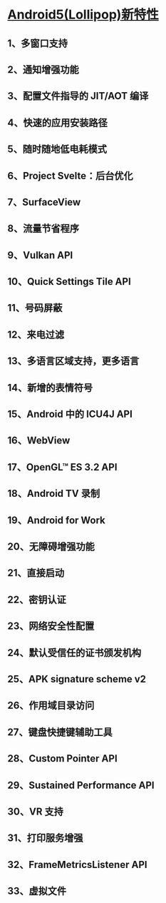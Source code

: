 # [Android5(Lollipop)新特性](https://developer.android.google.cn/about/versions/nougat/android-7.0)
## 1、多窗口支持
## 2、通知增强功能
## 3、配置文件指导的 JIT/AOT 编译
## 4、快速的应用安装路径
## 5、随时随地低电耗模式
## 6、Project Svelte：后台优化
## 7、SurfaceView
## 8、流量节省程序
## 9、Vulkan API
## 10、Quick Settings Tile API
## 11、号码屏蔽
## 12、来电过滤
## 13、多语言区域支持，更多语言
## 14、新增的表情符号
## 15、Android 中的 ICU4J API
## 16、WebView
## 17、OpenGL™ ES 3.2 API
## 18、Android TV 录制
## 19、Android for Work
## 20、无障碍增强功能
## 21、直接启动
## 22、密钥认证
## 23、网络安全性配置
## 24、默认受信任的证书颁发机构
## 25、APK signature scheme v2
## 26、作用域目录访问
## 27、键盘快捷键辅助工具
## 28、Custom Pointer API
## 29、Sustained Performance API
## 30、VR 支持
## 31、打印服务增强
## 32、FrameMetricsListener API
## 33、虚拟文件
